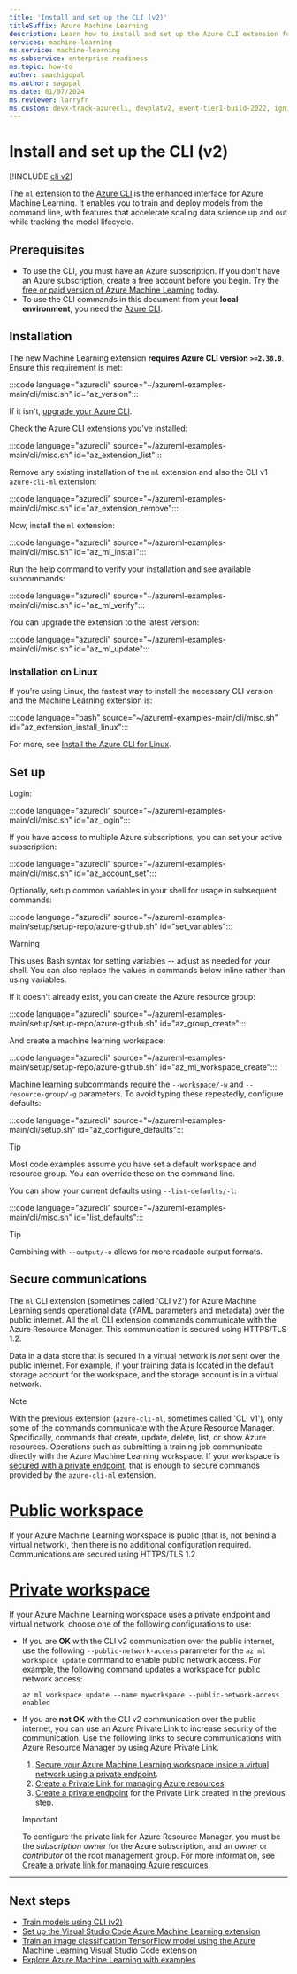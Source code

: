 ```yaml
---
title: 'Install and set up the CLI (v2)'
titleSuffix: Azure Machine Learning
description: Learn how to install and set up the Azure CLI extension for Machine Learning.
services: machine-learning
ms.service: machine-learning
ms.subservice: enterprise-readiness
ms.topic: how-to
author: saachigopal
ms.author: sagopal
ms.date: 01/07/2024
ms.reviewer: larryfr
ms.custom: devx-track-azurecli, devplatv2, event-tier1-build-2022, ignite-2022
---
```


# Install and set up the CLI (v2)

[!INCLUDE [cli v2](includes/machine-learning-cli-v2.md)]



The `ml` extension to the [Azure CLI](/cli/azure/) is the enhanced interface for Azure Machine Learning. It enables you to train and deploy models from the command line, with features that accelerate scaling data science up and out while tracking the model lifecycle.

## Prerequisites

- To use the CLI, you must have an Azure subscription. If you don't have an Azure subscription, create a free account before you begin. Try the [free or paid version of Azure Machine Learning](https://azure.microsoft.com/free/) today.
- To use the CLI commands in this document from your **local environment**, you need the [Azure CLI](/cli/azure/install-azure-cli).

## Installation

The new Machine Learning extension **requires Azure CLI version `>=2.38.0`**. Ensure this requirement is met:

:::code language="azurecli" source="~/azureml-examples-main/cli/misc.sh" id="az_version":::

If it isn't, [upgrade your Azure CLI](/cli/azure/update-azure-cli).

Check the Azure CLI extensions you've installed:

:::code language="azurecli" source="~/azureml-examples-main/cli/misc.sh" id="az_extension_list":::

Remove any existing installation of the `ml` extension and also the CLI v1 `azure-cli-ml` extension:

:::code language="azurecli" source="~/azureml-examples-main/cli/misc.sh" id="az_extension_remove":::

Now, install the `ml` extension:

:::code language="azurecli" source="~/azureml-examples-main/cli/misc.sh" id="az_ml_install":::

Run the help command to verify your installation and see available subcommands:

:::code language="azurecli" source="~/azureml-examples-main/cli/misc.sh" id="az_ml_verify":::

You can upgrade the extension to the latest version:

:::code language="azurecli" source="~/azureml-examples-main/cli/misc.sh" id="az_ml_update":::

### Installation on Linux

If you're using Linux, the fastest way to install the necessary CLI version and the Machine Learning extension is:

:::code language="bash" source="~/azureml-examples-main/cli/misc.sh" id="az_extension_install_linux":::

For more, see [Install the Azure CLI for Linux](/cli/azure/install-azure-cli-linux).

## Set up

Login:

:::code language="azurecli" source="~/azureml-examples-main/cli/misc.sh" id="az_login":::

If you have access to multiple Azure subscriptions, you can set your active subscription:

:::code language="azurecli" source="~/azureml-examples-main/cli/misc.sh" id="az_account_set":::

Optionally, setup common variables in your shell for usage in subsequent commands:

:::code language="azurecli" source="~/azureml-examples-main/setup/setup-repo/azure-github.sh" id="set_variables":::

> [!WARNING]
> This uses Bash syntax for setting variables -- adjust as needed for your shell. You can also replace the values in commands below inline rather than using variables.

If it doesn't already exist, you can create the Azure resource group:

:::code language="azurecli" source="~/azureml-examples-main/setup/setup-repo/azure-github.sh" id="az_group_create":::

And create a machine learning workspace:

:::code language="azurecli" source="~/azureml-examples-main/setup/setup-repo/azure-github.sh" id="az_ml_workspace_create":::

Machine learning subcommands require the `--workspace/-w` and `--resource-group/-g` parameters. To avoid typing these repeatedly, configure defaults:

:::code language="azurecli" source="~/azureml-examples-main/cli/setup.sh" id="az_configure_defaults":::

> [!TIP]
> Most code examples assume you have set a default workspace and resource group. You can override these on the command line.

You can show your current defaults using `--list-defaults/-l`:

:::code language="azurecli" source="~/azureml-examples-main/cli/misc.sh" id="list_defaults":::

> [!TIP]
> Combining with `--output/-o` allows for more readable output formats.

## Secure communications

The `ml` CLI extension (sometimes called 'CLI v2') for Azure Machine Learning sends operational data (YAML parameters and metadata) over the public internet. All the `ml` CLI extension commands communicate with the Azure Resource Manager. This communication is secured using HTTPS/TLS 1.2.

Data in a data store that is secured in a virtual network is _not_ sent over the public internet. For example, if your training data is located in the default storage account for the workspace, and the storage account is in a virtual network.

> [!NOTE]
> With the previous extension (`azure-cli-ml`, sometimes called 'CLI v1'), only some of the commands communicate with the Azure Resource Manager. Specifically, commands that create, update, delete, list, or show Azure resources. Operations such as submitting a training job communicate directly with the Azure Machine Learning workspace. If your workspace is [secured with a private endpoint](how-to-configure-private-link.md), that is enough to secure commands provided by the `azure-cli-ml` extension.

# [Public workspace](#tab/public)

If your Azure Machine Learning workspace is public (that is, not behind a virtual network), then there is no additional configuration required. Communications are secured using HTTPS/TLS 1.2

# [Private workspace](#tab/private)

If your Azure Machine Learning workspace uses a private endpoint and virtual network, choose one of the following configurations to use:

* If you are __OK__ with the CLI v2 communication over the public internet, use the following `--public-network-access` parameter for the `az ml workspace update` command to enable public network access. For example, the following command updates a workspace for public network access:

    ```azurecli
    az ml workspace update --name myworkspace --public-network-access enabled
    ```

* If you are __not OK__ with the CLI v2 communication over the public internet, you can use an Azure Private Link to increase security of the communication. Use the following links to secure communications with Azure Resource Manager by using Azure Private Link.

    1. [Secure your Azure Machine Learning workspace inside a virtual network using a private endpoint](how-to-configure-private-link.md).
    2. [Create a Private Link for managing Azure resources](../azure-resource-manager/management/create-private-link-access-portal.md). 
    3. [Create a private endpoint](../azure-resource-manager/management/create-private-link-access-portal.md#create-private-endpoint) for the Private Link created in the previous step.

    > [!IMPORTANT]
    > To configure the private link for Azure Resource Manager, you must be the _subscription owner_ for the Azure subscription, and an _owner_ or _contributor_ of the root management group. For more information, see [Create a private link for managing Azure resources](../azure-resource-manager/management/create-private-link-access-portal.md).

---

## Next steps

- [Train models using CLI (v2)](how-to-train-model.md)
- [Set up the Visual Studio Code Azure Machine Learning extension](how-to-setup-vs-code.md)
- [Train an image classification TensorFlow model using the Azure Machine Learning Visual Studio Code extension](tutorial-train-deploy-image-classification-model-vscode.md)
- [Explore Azure Machine Learning with examples](samples-notebooks.md)

